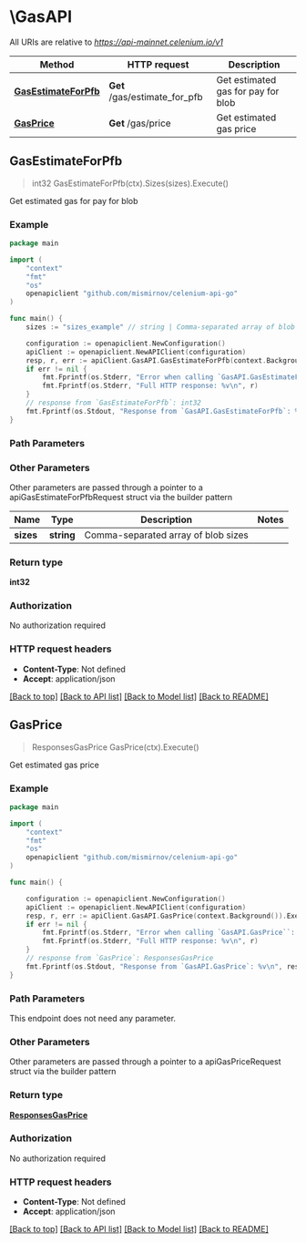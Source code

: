 # \GasAPI

All URIs are relative to *https://api-mainnet.celenium.io/v1*

Method | HTTP request | Description
------------- | ------------- | -------------
[**GasEstimateForPfb**](GasAPI.md#GasEstimateForPfb) | **Get** /gas/estimate_for_pfb | Get estimated gas for pay for blob
[**GasPrice**](GasAPI.md#GasPrice) | **Get** /gas/price | Get estimated gas price



## GasEstimateForPfb

> int32 GasEstimateForPfb(ctx).Sizes(sizes).Execute()

Get estimated gas for pay for blob



### Example

```go
package main

import (
	"context"
	"fmt"
	"os"
	openapiclient "github.com/mismirnov/celenium-api-go"
)

func main() {
	sizes := "sizes_example" // string | Comma-separated array of blob sizes

	configuration := openapiclient.NewConfiguration()
	apiClient := openapiclient.NewAPIClient(configuration)
	resp, r, err := apiClient.GasAPI.GasEstimateForPfb(context.Background()).Sizes(sizes).Execute()
	if err != nil {
		fmt.Fprintf(os.Stderr, "Error when calling `GasAPI.GasEstimateForPfb``: %v\n", err)
		fmt.Fprintf(os.Stderr, "Full HTTP response: %v\n", r)
	}
	// response from `GasEstimateForPfb`: int32
	fmt.Fprintf(os.Stdout, "Response from `GasAPI.GasEstimateForPfb`: %v\n", resp)
}
```

### Path Parameters



### Other Parameters

Other parameters are passed through a pointer to a apiGasEstimateForPfbRequest struct via the builder pattern


Name | Type | Description  | Notes
------------- | ------------- | ------------- | -------------
 **sizes** | **string** | Comma-separated array of blob sizes | 

### Return type

**int32**

### Authorization

No authorization required

### HTTP request headers

- **Content-Type**: Not defined
- **Accept**: application/json

[[Back to top]](#) [[Back to API list]](../README.md#documentation-for-api-endpoints)
[[Back to Model list]](../README.md#documentation-for-models)
[[Back to README]](../README.md)


## GasPrice

> ResponsesGasPrice GasPrice(ctx).Execute()

Get estimated gas price



### Example

```go
package main

import (
	"context"
	"fmt"
	"os"
	openapiclient "github.com/mismirnov/celenium-api-go"
)

func main() {

	configuration := openapiclient.NewConfiguration()
	apiClient := openapiclient.NewAPIClient(configuration)
	resp, r, err := apiClient.GasAPI.GasPrice(context.Background()).Execute()
	if err != nil {
		fmt.Fprintf(os.Stderr, "Error when calling `GasAPI.GasPrice``: %v\n", err)
		fmt.Fprintf(os.Stderr, "Full HTTP response: %v\n", r)
	}
	// response from `GasPrice`: ResponsesGasPrice
	fmt.Fprintf(os.Stdout, "Response from `GasAPI.GasPrice`: %v\n", resp)
}
```

### Path Parameters

This endpoint does not need any parameter.

### Other Parameters

Other parameters are passed through a pointer to a apiGasPriceRequest struct via the builder pattern


### Return type

[**ResponsesGasPrice**](ResponsesGasPrice.md)

### Authorization

No authorization required

### HTTP request headers

- **Content-Type**: Not defined
- **Accept**: application/json

[[Back to top]](#) [[Back to API list]](../README.md#documentation-for-api-endpoints)
[[Back to Model list]](../README.md#documentation-for-models)
[[Back to README]](../README.md)

